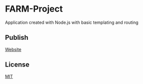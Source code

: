 # FARM-Project

Application created with Node.js with basic templating and routing

## Publish

[Website](https://farm-project.herokuapp.com)

## License

[MIT](https://choosealicense.com/licenses/mit/)
